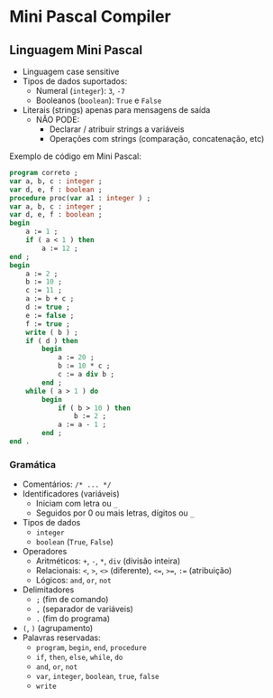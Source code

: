 # Mini Pascal Compiler

## Linguagem Mini Pascal

- Linguagem case sensitive
- Tipos de dados suportados:
  - Numeral (`integer`): `3`, `-7`
  - Booleanos (`boolean`): `True` e `False`
- Literais (strings) apenas para mensagens de saída
  - NÃO PODE:
    - Declarar / atribuir strings a variáveis
    - Operações com strings (comparação, concatenação, etc)

Exemplo de código em Mini Pascal:

```pascal
program correto ;
var a, b, c : integer ;
var d, e, f : boolean ;
procedure proc(var a1 : integer ) ;
var a, b, c : integer ;
var d, e, f : boolean ;
begin
    a := 1 ;
    if ( a < 1 ) then
        a := 12 ;
end ;
begin
    a := 2 ;
    b := 10 ;
    c := 11 ;
    a := b + c ;
    d := true ;
    e := false ;
    f := true ;
    write ( b ) ;
    if ( d ) then
        begin
            a := 20 ;
            b := 10 * c ;
            c := a div b ;
        end ;
    while ( a > 1 ) do
        begin
            if ( b > 10 ) then
                b := 2 ;
            a := a - 1 ;
        end ;
end .
```

### Gramática

- Comentários: `/* ... */`
- Identificadores (variáveis)
  - Iniciam com letra ou `_`
  - Seguidos por 0 ou mais letras, dígitos ou `_`
- Tipos de dados
  - `integer`
  - `boolean` (`True`, `False`)
- Operadores
  - Aritméticos: `+`, `-`, `*`, `div` (divisão inteira)
  - Relacionais: `<`, `>`, `<>` (diferente), `<=`, `>=`, `:=` (atribuição)
  - Lógicos: `and`, `or`, `not`
- Delimitadores
  - `;` (fim de comando)
  - `,` (separador de variáveis)
  - `.` (fim do programa)
- `(`, `)` (agrupamento)
- Palavras reservadas:
    - `program`, `begin`, `end`, `procedure`
    - `if`, `then`, `else`, `while`, `do`
    - `and`, `or`, `not`
    - `var`, `integer`, `boolean`, `true`, `false`
    - `write`